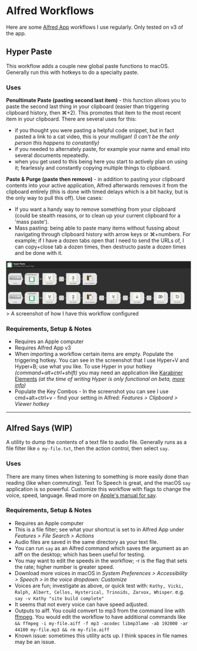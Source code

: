 
# Alfred Workflows 

Here are some [Alfred App](https://www.alfredapp.com) workflows I use regularly. Only tested on v3 of the app. 

## Hyper Paste

This workflow adds a couple new global paste functions to macOS. Generally run this with hotkeys to do a specialty paste.

### Uses

**Penultimate Paste (pasting second last item)** - this function allows you to paste the second last thing in your clipboard (easier than triggering clipboard history, then ⌘+2). This promotes that item to the most recent item in your clipboard. There are several uses for this:
  - if you thought you were pasting a helpful code snippet, but in fact pasted a link to a cat video, this is your mulligan! _(I can't be the only person this happens to constantly)_
  - if you needed to alternately paste, for example your name and email into several documents repeatedly.
  - when you get used to this being here you start to actively plan on using it; fearlessly and constantly copying multiple things to clipboard.

**Paste & Purge (paste then remove)** - in addition to pasting your clipboard contents into your active application, Alfred afterwards removes it from the clipboard entirely (this is done with timed delays which is a bit hacky, but is the only way to pull this off). Use cases: 
  - If you want a handy way to remove something from your clipboard (could be stealth reasons, or to clean up your current clipboard for a 'mass paste').
  - Mass pasting: being able to paste many items without fussing about navigating through clipboard history with arrow keys or ⌘+numbers. For example; if I have a dozen tabs open that I need to send the URLs of, I can copy+close tab a dozen times, then destructo paste a dozen times and be done with it.

<img src="screenshot-hyperpaste.png" width="1040">
> A screenshot of how I have this workflow configured


### Requirements, Setup & Notes

- Requires an Apple computer
- Requires Alfred App v3
- When importing a workflow certain items are empty. Populate the triggering hotkey. You can see in the screenshot that I use Hyper+V and Hyper+B; use what you like. To use Hyper in your hotkey _(command+alt+ctrl+shift)_ you may need an application like [Karabiner Elements](https://github.com/tekezo/Karabiner-Elements) _(at the time of writing Hyper is only functional on beta, [more info](https://github.com/tekezo/Karabiner-Elements/pull/170#issuecomment-308121709))_
- Populate the Key Combos - In the screenshot you can see I use cmd+alt+ctrl+v - find your setting in Alfred: _Features > Clipboard > Viewer hotkey_

***

## Alfred Says (WIP)

A utility to dump the contents of a text file to audio file. Generally runs as a file filter like `o my-file.txt`, then the action control, then select `say`. 

### Uses

There are many times when listening to something is more easily done than reading (like when commuting). Text To Speech is great, and the macOS `say` application is so powerful. Customize this workflow with flags to change the voice, speed, language. Read more on [Apple's manual for say](https://developer.apple.com/legacy/library/documentation/Darwin/Reference/ManPages/man1/say.1.html). 


### Requirements, Setup & Notes

- Requires an Apple computer
- This is a file filter; see what your shortcut is set to in Alfred App under _Features > File Search > Actions_
- Audio files are saved in the same directory as your text file.
- You can run `say` as an Alfred command which saves the argument as an aiff on the desktop; which has been useful for testing.
- You may want to edit the speeds in the workflow; -r is the flag that sets the rate; higher number is greater speed.
- Download more voices in macOS in _System Preferences > Accessibility > Speech > in the voice dropdown: Customize_
- Voices are fun; investigate as above, or quick test with: `Kathy, Vicki, Ralph, Albert, Cellos, Hysterical, Trinoids, Zarvox, Whisper`. e.g. `say -v Kathy "site build complete"`
- It seems that not every voice can have speed adjusted.
- Outputs to aiff. You could comvert to mp3 from the command line with [ffmpeg](http://ffmpeg.org/). You would edit the workflow to have additional commands like `&& ffmpeg -i my-file.aiff -f mp3 -acodec libmp3lame -ab 192000 -ar 44100 my-file.mp3 && rm my-file.aiff`
- Known issue: sometimes this utility acts up. I think spaces in file names may be an issue.

